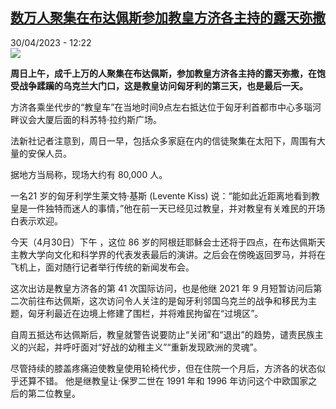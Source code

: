 <!--1682851503000-->
[数万人聚集在布达佩斯参加教皇方济各主持的露天弥撒](https://www.rfi.fr/cn/%E6%AC%A7%E6%B4%B2/20230430-%E6%95%B0%E4%B8%87%E4%BA%BA%E8%81%9A%E9%9B%86%E5%9C%A8%E5%B8%83%E8%BE%BE%E4%BD%A9%E6%96%AF%E5%8F%82%E5%8A%A0%E6%95%99%E7%9A%87%E6%96%B9%E6%B5%8E%E5%90%84%E4%B8%BB%E6%8C%81%E7%9A%84%E9%9C%B2%E5%A4%A9%E5%BC%A5%E6%92%92)
------

<div>30/04/2023 - 12:22</div><img src="https://s.rfi.fr/media/display/4136594a-e5bf-11ed-bbe3-005056bfb2b6/w:1280/p:16x9/AP23118364173406.jpg"><p><strong>周日上午，成千上万的人聚集在布达佩斯，参加教皇方济各主持的露天弥撒，在饱受战争蹂躏的乌克兰大门口，这是教皇访问匈牙利的第三天，也是最后一天。                    </strong></p><div><p><span><span><span><span><span><span>方济各乘坐代步的“教皇车”在当地时间</span></span></span><span><span><span>9点左右抵达位于匈牙利首都市中心多瑙河畔议会大厦后面的科苏特·拉约斯广场。</span></span></span></span></span></span></p><p><span><span><span><span><span><span>法新社记者注意到，周日一早，包括众多家庭在内的信徒聚集在太阳下，周围有大量的安保人员。</span></span></span></span></span></span></p><p><span><span><span><span><span><span>据地方当局称，现场大约有</span></span></span><span><span><span> 80,000 人。</span></span></span></span></span></span></p><p><span><span><span><span><span><span>一名</span></span></span><span><span><span>21 岁的匈牙利学生莱文特·基斯 (Levente Kiss) 说：“能如此近距离地看到教皇是一件独特而迷人的事情，”他在前一天已经见过教皇，并对教皇有关难民的开场白表示欢迎。</span></span></span></span></span></span></p><p><span><span><span><span><span><span>今天（4月30日）下午 ，这位</span></span></span><span><span><span> 86 岁的阿根廷耶稣会士还将于四点，在布达佩斯天主教大学向文化和科学界的代表发表最后的演讲。之后会在傍晚返回罗马，并将在飞机上，面对随行记者举行传统的新闻发布会。</span></span></span></span></span></span></p><p><span><span><span><span><span><span>这次出访是教皇方济各的第 41 次国际访问，也是他继 2021 年 9 月短暂访问后第二次前往布达佩斯，这次访问令人关注的是匈牙利邻国乌克兰的战争和移民为主题，匈牙利最近在边境上修建了围栏，并将难民拘留在“过境区”。</span></span></span></span></span></span></p><p><span><span><span><span><span><span>自周五抵达布达佩斯后，教皇就警告说要防止“关闭”和“退出”的趋势，谴责民族主义的兴起，并呼吁面对“好战的幼稚主义”“重新发现欧洲的灵魂”。</span></span></span></span></span></span></p><p><span><span><span><span><span><span>尽管持续的膝盖疼痛迫使教皇使用轮椅代步，但在住院一个月后，方济各的状态似乎还算不错。 他是继教皇让·保罗二世在 1991 年和 1996 年访问这个中欧国家之后的第二位教皇。</span></span></span></span></span></span></p><div data-selfpromo-newsletter></div><div data-selfpromo-app></div></div>
